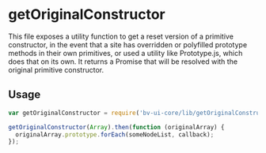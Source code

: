 # getOriginalConstructor

This file exposes a utility function to get a reset version of a primitive
constructor, in the event that a site has overridden or polyfilled prototype
methods in their own primitives, or used a utility like Prototype.js, which
does that on its own. It returns a Promise that will be resolved with the original primitive constructor.

## Usage
```javascript
var getOriginalConstructor = require('bv-ui-core/lib/getOriginalConstructor');

getOriginalConstructor(Array).then(function (originalArray) {
  originalArray.prototype.forEach(someNodeList, callback);
});
```
